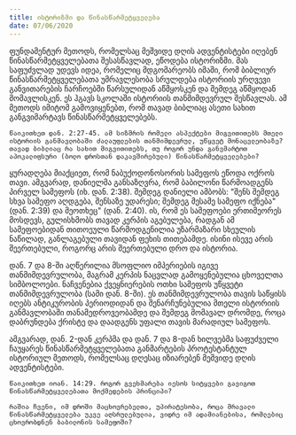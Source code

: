 ```yaml
---
title: ისტორიზმი და წინასწარმეტყველება
date: 07/06/2020
---
```


ფუნდამენტურ მეთოდს, რომელსაც მეშვიდე დღის ადვენტისტები იღებენ წინასწარმეტყველებათა შესასწავლად, ეწოდება ისტორიზმი. მას საფუძვლად უდევს იდეა, რომელიც მდგომარეობს იმაში, რომ ბიბლიურ წინასწარმეტყველებათა უმრავლესობა სრულდება ისტორიის ურღვევი განვითარების ჩარჩოებში წარსულიდან აწმყოსკენ და შემდეგ აწმყოდან მომავლისკენ. ეს ჰგავს სკოლაში ისტორიის თანმიმდევრულ შესწავლას. ამ მეთოდს იმიტომ გამოვიყენებთ, რომ თავად ბიბლიაც ასეთი სახით განგვიმარტავს წინასწარმეტყველებებს.

`წაიკითხეთ დან. 2:27-45. ამ სიზმრის რომელი ასპექტები მიგვითითებს მთელი ისტორიის განმავლობაში ძალაუფლების თანმიმდევრულ, უწყვეტ მონაცვლეობაზე? თავად ბიბლიაც რა სახით მიგვითითებს, თუ როგორ უნდა განვმარტოთ აპოკალიფსური (ბოლო დროსთან დაკავშირებული) წინასწარმეტყველებები?`

ყურადღება მიაქციეთ, რომ ნაბუქოდონოსორის სამეფოს ეწოდა ოქროს თავი. ამგვარად, დანიელმა განსაზღვრა, რომ ბაბილონი წარმოადგენს პირველ სამეფოს (იხ. დან. 2:38). შემდეგ დანიელი ამბობს: "შენს შემდეგ სხვა სამეფო აღდგება, შენსაზე უდარესი; შემდეგ მესამე სამეფო იქნება" (დან. 2:39) და მეოთხეც" (დან. 2:40). ის, რომ ეს სამეფოები ერთიმეორეს მოსდევს, გულისხმობს თავად კერპის აგებულება, რადგან ამ სამეფოებიდან თითოეული წარმოდგენილია უზარმაზარი სხეულის ნაწილად, განლაგებული თავიდან ფეხის თითებამდე. ისინი ისევე არის შეერთებული, როგორც არის შეერთებული დრო და ისტორია.

დან. 7 და 8-ში აღწერილია მსოფლიო იმპერიების იგივე თანმიმდევრულობა, მაგრამ კერპის ნაცვლად გამოყენებულია ცხოველთა სიმბოლოები. ნაჩვენებია ქვეყნიერების ოთხი სამეფოს უწყვეტი თანმიმდევრულობა (სამი დან. 8-ში). ეს თანმიმდევრულობა თავის საწყისს იღებს ანტიკურობის პერიოდიდან და შენარჩუნებულია მთელი ისტორიის განმავლობაში თანამედროვეობამდე და შემდეგ მომავალ დრომდე, როცა დაბრუნდება ქრისტე და დაადგენს უფალი თავის მარადიულ სამეფოს.

ამგვარად, დან. 2-დან კერპმა და დან. 7 და 8-დან ხილვებმა საფუძველი ჩაუყარეს წინასწარმეტყველებათა განმარტების პროტესტანტულ ისტორიულ მეთოდს, რომელსაც დღესაც იზიარებენ მეშვიდე დღის ადვენტისტები.

`წაიკითხეთ იოან. 14:29. როგორ გვეხმარება იესოს სიტყვები გავიგოთ წინასწარმეტყველებათა მოქმედების პრინციპი?`

`რაშია ჩვენი, იმ დროში მაცხოვრებელთა, უპირატესობა, როცა მრავალი წინასწარმეტყველება უკვე აღსრულებულია, ვიდრე იმ ადამიანებისა, რომლებიც ცხოვრობდნენ ბაბილონის სამეფოში?`